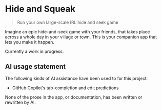 # Hide and Squeak

> Run your own large-scale IRL hide and seek game

Imagine an epic hide-and-seek game with your friends, that takes place across a whole day in your village or town. This is your companion app that lets you make it happen.

Currently a work in progress.

## AI usage statement

The following kinds of AI assistance have been used to for this project:

- GitHub Copilot's tab-completion and edit predictions

None of the prose in the app, or documentation, has been written or rewritten by AI.
